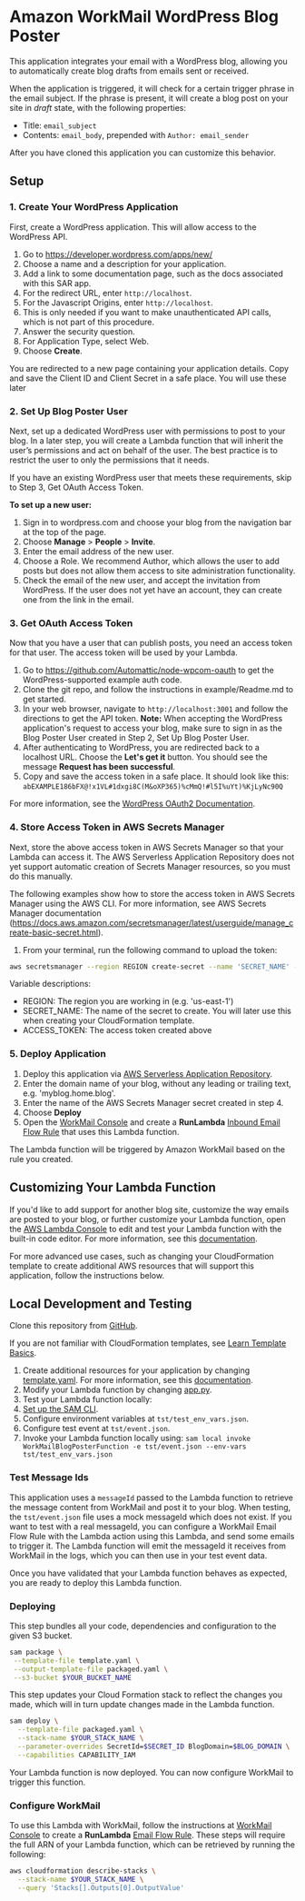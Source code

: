 # Amazon WorkMail WordPress Blog Poster
This application integrates your email with a WordPress blog, allowing you to automatically create blog drafts from emails sent or received.

When the application is triggered, it will check for a certain trigger phrase in the email subject. If the phrase is present, it will create a blog post on your site in *draft* state, with the following properties:
* Title: `email_subject`
* Contents: `email_body`, prepended with `Author: email_sender`

After you have cloned this application you can customize this behavior.

## Setup

### 1. Create Your WordPress Application
First, create a WordPress application. This will allow access to the WordPress API.

1. Go to https://developer.wordpress.com/apps/new/
2. Choose a name and a description for your application.
  1. Add a link to some documentation page, such as the docs associated with this SAR app.
3. For the redirect URL, enter  `http://localhost`.
4. For the Javascript Origins, enter `http://localhost`. 
  1. This is only needed if you want to make unauthenticated API calls, which is not part of this procedure.
5. Answer the security question.
6. For Application Type, select Web.
7. Choose **Create**.

You are redirected to a new page containing your application details. Copy and save the Client ID and Client Secret in a safe place. You will use these later

### 2. Set Up Blog Poster User
Next, set up a dedicated WordPress user with permissions to post to your blog. In a later step, you will create a Lambda function that will inherit the user’s permissions and act on behalf of the user. The best practice is to restrict the user to only the permissions that it needs.

If you have an existing WordPress user that meets these requirements, skip to Step 3, Get OAuth Access Token.

**To set up a new user:**
1. Sign in to wordpress.com and choose your blog from the navigation bar at the top of the page.
2. Choose **Manage** > **People** > **Invite**.
3. Enter the email address of the new user.
4. Choose a Role. We recommend Author, which allows the user to add posts but does not allow them access to site administration functionality.
5. Check the email of the new user, and accept the invitation from WordPress. If the user does not yet have an account, they can create one from the link in the email.

### 3. Get OAuth Access Token
Now that you have a user that can publish posts, you need an access token for that user. The access token will be used by your Lambda. 

1. Go to https://github.com/Automattic/node-wpcom-oauth to get the WordPress-supported example auth code.
2. Clone the git repo, and follow the instructions in example/Readme.md to get started.
3. In your web browser, navigate to `http://localhost:3001` and follow the directions to get the API token. **Note:** When accepting the WordPress application's request to access your blog, make sure to sign in as the Blog Poster User created in Step 2, Set Up Blog Poster User.
4. After authenticating to WordPress, you are redirected back to a localhost URL. Choose the **Let's get it** button. You should see the message **Request has been successful**.
5. Copy and save the access token in a safe place. It should look like this:
   `abEXAMPLE186bFX@!x1VL#1dxgi8C(M&oXP365)%cMmQ!#l5I%uYt)%KjLyNc90Q`

For more information, see the [WordPress OAuth2 Documentation](https://developer.wordpress.com/docs/oauth2/).

### 4. Store Access Token in AWS Secrets Manager
Next, store the above access token in AWS Secrets Manager so that your Lambda can access it. The AWS Serverless Application Repository does not yet support automatic creation of Secrets Manager resources, so you must do this manually.

The following examples show how to store the access token in AWS Secrets Manager using the AWS CLI. For more information, see AWS Secrets Manager documentation (https://docs.aws.amazon.com/secretsmanager/latest/userguide/manage_create-basic-secret.html).

1. From your terminal, run the following command to upload the token:

```bash
aws secretsmanager --region REGION create-secret --name 'SECRET_NAME' --secret-string 'ACCESS_TOKEN'
```

Variable descriptions:
* REGION: The region you are working in (e.g. 'us-east-1')
* SECRET_NAME: The name of the secret to create. You will later use this when creating your CloudFormation template.
* ACCESS_TOKEN: The access token created above


### 5. Deploy Application
1. Deploy this application via [AWS Serverless Application Repository](https://serverlessrepo.aws.amazon.com/applications/arn:aws:serverlessrepo:us-east-1:489970191081:applications~workmail-wordpress-python).
 1. Enter the domain name of your blog, without any leading or trailing text, e.g. 'myblog.home.blog'.
 2. Enter the name of the AWS Secrets Manager secret created in step 4.
 3. Choose **Deploy**
2. Open the [WorkMail Console](https://console.aws.amazon.com/workmail/) and create a **RunLambda** [Inbound Email Flow Rule](https://docs.aws.amazon.com/workmail/latest/adminguide/create-email-rules.html) that uses this Lambda function.

The Lambda function will be triggered by Amazon WorkMail based on the rule you created.

## Customizing Your Lambda Function
If you'd like to add support for another blog site, customize the way emails are posted to your blog, or further customize your Lambda function, open the [AWS Lambda Console](https://console.aws.amazon.com/lambda/home#/functions) to edit and test your Lambda function with the built-in code editor. For more information, see this [documentation](https://docs.aws.amazon.com/lambda/latest/dg/code-editor.html).

For more advanced use cases, such as changing your CloudFormation template to create additional AWS resources that will support this application, follow the instructions below.

## Local Development and Testing
Clone this repository from [GitHub](https://github.com/aws-samples/amazon-workmail-lambda-templates).

If you are not familiar with CloudFormation templates, see [Learn Template Basics](https://docs.aws.amazon.com/AWSCloudFormation/latest/UserGuide/gettingstarted.templatebasics.html).

1. Create additional resources for your application by changing [template.yaml](https://github.com/aws-samples/amazon-workmail-lambda-templates/blob/master/workmail-wordpress-python/template.yaml). For more information, see this [documentation](https://docs.aws.amazon.com/AWSCloudFormation/latest/UserGuide/template-reference.html).
2. Modify your Lambda function by changing [app.py](https://github.com/aws-samples/amazon-workmail-lambdas-templates/blob/master/workmail-wordpress-python/src/app.py).
3. Test your Lambda function locally:
 1. [Set up the SAM CLI](https://aws.amazon.com/serverless/sam/).
 2. Configure environment variables at `tst/test_env_vars.json`.
 3. Configure test event at `tst/event.json`.
 4. Invoke your Lambda function locally using:
        `sam local invoke WorkMailBlogPosterFunction -e tst/event.json --env-vars tst/test_env_vars.json`

### Test Message Ids
This application uses a `messageId` passed to the Lambda function to retrieve the message content from WorkMail and post it to your blog. When testing, the `tst/event.json` file uses a mock messageId which does not exist. If you want to test with a real messageId, you can configure a WorkMail Email Flow Rule with the Lambda action using this Lambda, and send some emails to trigger it. The Lambda function will emit the messageId it receives from WorkMail in the logs, which you can then use in your test event data.

Once you have validated that your Lambda function behaves as expected, you are ready to deploy this Lambda function.

### Deploying
This step bundles all your code, dependencies and configuration to the given S3 bucket.

```bash
sam package \
 --template-file template.yaml \
 --output-template-file packaged.yaml \
 --s3-bucket $YOUR_BUCKET_NAME
```

This step updates your Cloud Formation stack to reflect the changes you made, which will in turn update changes made in the Lambda function.
```bash
sam deploy \
  --template-file packaged.yaml \
  --stack-name $YOUR_STACK_NAME \
  --parameter-overrides SecretId=$SECRET_ID BlogDomain=$BLOG_DOMAIN \
  --capabilities CAPABILITY_IAM
```
Your Lambda function is now deployed. You can now configure WorkMail to trigger this function.

### Configure WorkMail
To use this Lambda with WorkMail, follow the instructions at [WorkMail Console](https://console.aws.amazon.com/workmail/) to create a **RunLambda** [Email Flow Rule](https://docs.aws.amazon.com/workmail/latest/adminguide/create-email-rules.html). These steps will require the full ARN of your Lambda function, which can be retrieved by running the following:

```bash
aws cloudformation describe-stacks \
  --stack-name $YOUR_STACK_NAME \
  --query 'Stacks[].Outputs[0].OutputValue'
```
